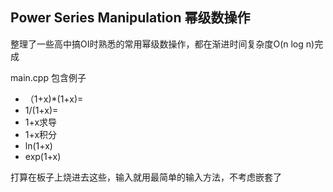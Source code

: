## Power Series Manipulation 幂级数操作
整理了一些高中搞OI时熟悉的常用幂级数操作，都在渐进时间复杂度O(n log n)完成


main.cpp 包含例子
* （1+x)*(1+x)=
* 1/(1+x)=
* 1+x求导
* 1+x积分
* ln(1+x)
* exp(1+x)

打算在板子上烧进去这些，输入就用最简单的输入方法，不考虑嵌套了
